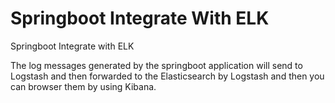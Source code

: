 # Springboot Integrate With ELK
Springboot Integrate with ELK

The log messages generated by the springboot application will send to Logstash and then forwarded to the Elasticsearch 
by Logstash and then you can browser them by using Kibana.
